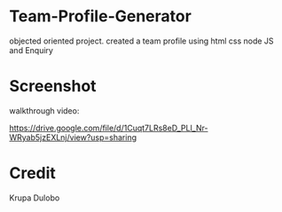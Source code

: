 # Team-Profile-Generator

objected oriented project. created a team profile using html css node JS  and Enquiry


# Screenshot



walkthrough video: 

https://drive.google.com/file/d/1Cuqt7LRs8eD_PLl_Nr-WRyab5jzEXLnj/view?usp=sharing


# Credit 

Krupa Dulobo

